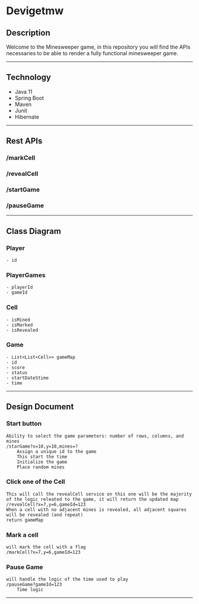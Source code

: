 # Devigetmw

## Description
Welcome to the Minesweeper game, in this repository you will find the APIs necessaries to be able to render a fully functional minesweeper game.

----

## Technology

+ Java 11
+ Spring Boot
+ Maven
+ Junit
+ Hibernate


---
## Rest APIs
### /markCell
### /revealCell
### /startGame
### /pauseGame


---
## Class Diagram

### Player
	- id

### PlayerGames
	- playerId
	- gameId
### Cell
	- isMined
	- isMarked
	- isRevealed
### Game
	- List<List<Cell>> gameMap
	- id
	- score
	- status
	- startDateStime
	- time

---
## Design Document
### Start button
	
	Ability to select the game parameters: number of rows, columns, and mines
	/starGame?x=10,y=10,mines=?
		Assign a unique id to the game
		This start the time
		Initialize the game	
		Place random mines

### Click one of the Cell
	
	This will call the revealCell service on this one will be the majority of the logic releated to the game, it will return the updated map 
	/revealCell?x=7,y=6,gameId=123
	When a cell with no adjacent mines is revealed, all adjacent squares will be revealed (and repeat)
	return gameMap

### Mark a cell
	will mark the cell with a flag
	/markCell?x=7,y=6,gameId=123

### Pause Game
	will handle the logic of the time used to play
	/pauseGame?gameId=123
		Time logic





-----
